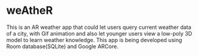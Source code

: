 # weAtheR
This is an AR weather app that could let users query current weather data of a city, with Gif animation and also let younger users view a low-poly 3D model to learn weather knowledge.
This app is being developed using Room database(SQLite) and Google ARCore.

